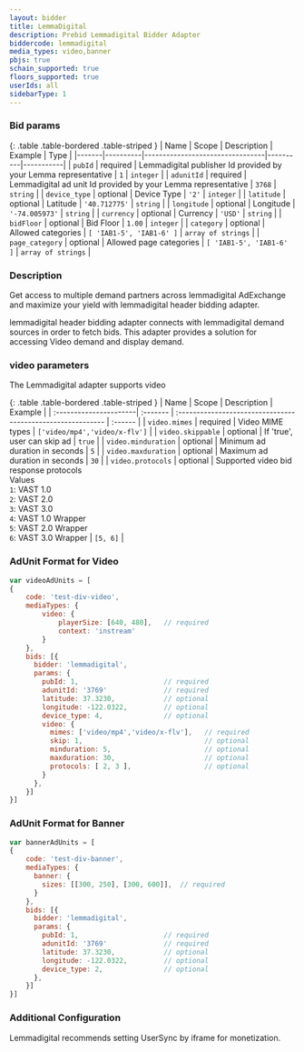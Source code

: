 ```yaml
---
layout: bidder
title: LemmaDigital
description: Prebid Lemmadigital Bidder Adapter
biddercode: lemmadigital
media_types: video,banner
pbjs: true
schain_supported: true
floors_supported: true
userIds: all
sidebarType: 1
---
```


### Bid params

{: .table .table-bordered .table-striped }
| Name  | Scope    | Description                     | Example  | Type      |
|-------|----------|---------------------------------|----------|-----------|
| `pubId` | required | Lemmadigital publisher Id provided by your Lemma representative   | `1` | `integer` |
| `adunitId` | required | Lemmadigital ad unit Id provided by your Lemma representative   | `3768` | `string` |
| `device_type`         | optional | Device Type              | `'2'`             | `integer` |
| `latitude`         | optional | Latitude              | `'40.712775'`             | `string` |
| `longitude`         | optional | Longitude             | `'-74.005973'`            | `string` |
| `currency`         | optional | Currency             | `'USD'`            | `string` |
| `bidFloor`         | optional | Bid Floor             | `1.00`            | `integer` |
| `category`         | optional | Allowed categories             | `[ 'IAB1-5', 'IAB1-6' ]`            | `array of strings` |
| `page_category`         | optional | Allowed page categories             | `[ 'IAB1-5', 'IAB1-6' ]`            | `array of strings` |

### Description
Get access to multiple demand partners across lemmadigital AdExchange and maximize your yield with lemmadigital header bidding adapter.

lemmadigital header bidding adapter connects with lemmadigital demand sources in order to fetch bids. This adapter provides a solution for accessing Video demand and display demand.

### video parameters
The Lemmadigital adapter supports video

{: .table .table-bordered .table-striped }
| Name 					 | Scope    | Description        										  | Example |
| :----------------------| :------- | :---------------------------------------------------------- | :------ |
| `video.mimes` 		 | required | Video MIME types 											  | `['video/mp4','video/x-flv']` |
| `video.skippable` 	 | optional | If 'true', user can skip ad 								  | `true` |
| `video.minduration` 	 | optional | Minimum ad duration in seconds							  | `5` |
| `video.maxduration`  	 | optional | Maximum ad duration in seconds 							  | `30` |
| `video.protocols` 	 | optional |  Supported video bid response protocols<br/>Values<br/>`1`: VAST 1.0<br/>`2`: VAST 2.0<br/>`3`: VAST 3.0<br/> `4`: VAST 1.0 Wrapper<br/>`5`: VAST 2.0 Wrapper<br/>`6`: VAST 3.0 Wrapper			| `[5, 6]` |

### AdUnit Format for Video
```javascript
var videoAdUnits = [
{
    code: 'test-div-video',
    mediaTypes: {
        video: {
            playerSize: [640, 480],   // required
            context: 'instream'
        }
    },
    bids: [{
      bidder: 'lemmadigital',
      params: {
        pubId: 1,                     // required
        adunitId: '3769'              // required
        latitude: 37.3230,            // optional
        longitude: -122.0322,         // optional
        device_type: 4,               // optional
        video: {
          mimes: ['video/mp4','video/x-flv'],   // required
          skip: 1,                              // optional
          minduration: 5,                       // optional
          maxduration: 30,                      // optional
          protocols: [ 2, 3 ],                  // optional
        }
      },
    }]
}]
```

### AdUnit Format for Banner
```javascript
var bannerAdUnits = [
{
    code: 'test-div-banner',
    mediaTypes: {
      banner: {
        sizes: [[300, 250], [300, 600]],  // required
      }
    },
    bids: [{
      bidder: 'lemmadigital',
      params: {
        pubId: 1,                     // required
        adunitId: '3769'              // required
        latitude: 37.3230,            // optional
        longitude: -122.0322,         // optional
        device_type: 2,               // optional
      },
    }]
}]
```
### Additional Configuration
Lemmadigital recommends setting UserSync by iframe for monetization.
